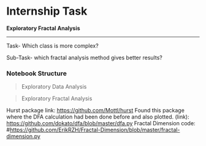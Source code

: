 # **Internship Task**
**Exploratory Fractal Analysis**

---

Task- Which class is more complex?

Sub-Task- which fractal analysis method gives better
results?

### Notebook Structure

> Exploratory Data Analysis

> Exploratory Fractal Analysis


Hurst package link: https://github.com/Mottl/hurst
Found this package where the DFA calculation had been done before and also plotted. (link): https://github.com/dokato/dfa/blob/master/dfa.py
Fractal Dimension code: #https://github.com/ErikRZH/Fractal-Dimension/blob/master/fractal-dimension.py
